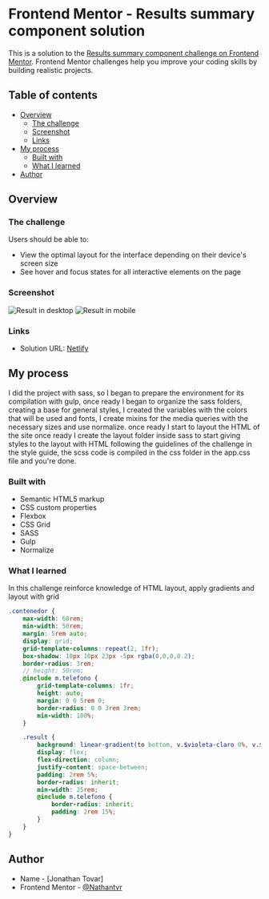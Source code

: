 # Frontend Mentor - Results summary component solution

This is a solution to the [Results summary component challenge on Frontend Mentor](https://www.frontendmentor.io/challenges/results-summary-component-CE_K6s0maV). Frontend Mentor challenges help you improve your coding skills by building realistic projects. 

## Table of contents

- [Overview](#overview)
  - [The challenge](#the-challenge)
  - [Screenshot](#screenshot)
  - [Links](#links)
- [My process](#my-process)
  - [Built with](#built-with)
  - [What I learned](#what-i-learned)
- [Author](#author)

## Overview

### The challenge

Users should be able to:

- View the optimal layout for the interface depending on their device's screen size
- See hover and focus states for all interactive elements on the page

### Screenshot

![Result in desktop](./screen/result-desk.png)
![Result in mobile](./screen/result-mobile.png)

### Links

- Solution URL: [Netlify]()

## My process

I did the project with sass, so I began to prepare the environment for its compilation with gulp, once ready I began to organize the sass folders, creating a base for general styles, I created the variables with the colors that will be used and fonts, I create mixins for the media queries with the necessary sizes and use normalize. once ready I start to layout the HTML of the site once ready I create the layout folder inside sass to start giving styles to the layout with HTML following the guidelines of the challenge in the style guide, the scss code is compiled in the css folder in the app.css file and you're done.

### Built with

- Semantic HTML5 markup
- CSS custom properties
- Flexbox
- CSS Grid
- SASS
- Gulp
- Normalize

### What I learned

In this challenge reinforce knowledge of HTML layout, apply gradients and layout with grid

```scss
.contenedor {
    max-width: 60rem;
    min-width: 50rem;
    margin: 5rem auto;
    display: grid;
    grid-template-columns: repeat(2, 1fr);
    box-shadow: 10px 10px 23px -5px rgba(0,0,0,0.2);
    border-radius: 3rem;
    // height: 50rem;
    @include m.telefono {
        grid-template-columns: 1fr;
        height: auto;
        margin: 0 0 5rem 0;
        border-radius: 0 0 3rem 3rem;
        min-width: 100%;
    }

    .result {
        background: linear-gradient(to bottom, v.$violeta-claro 0%, v.$azul-medio 70%);
        display: flex;
        flex-direction: column;
        justify-content: space-between;
        padding: 2rem 5%;
        border-radius: inherit;
        min-width: 25rem;
        @include m.telefono {
            border-radius: inherit;
            padding: 2rem 15%;
        }
    }
}
```

## Author

- Name - [Jonathan Tovar]
- Frontend Mentor - [@Nathantvr](https://www.frontendmentor.io/profile/Nathantvr)
